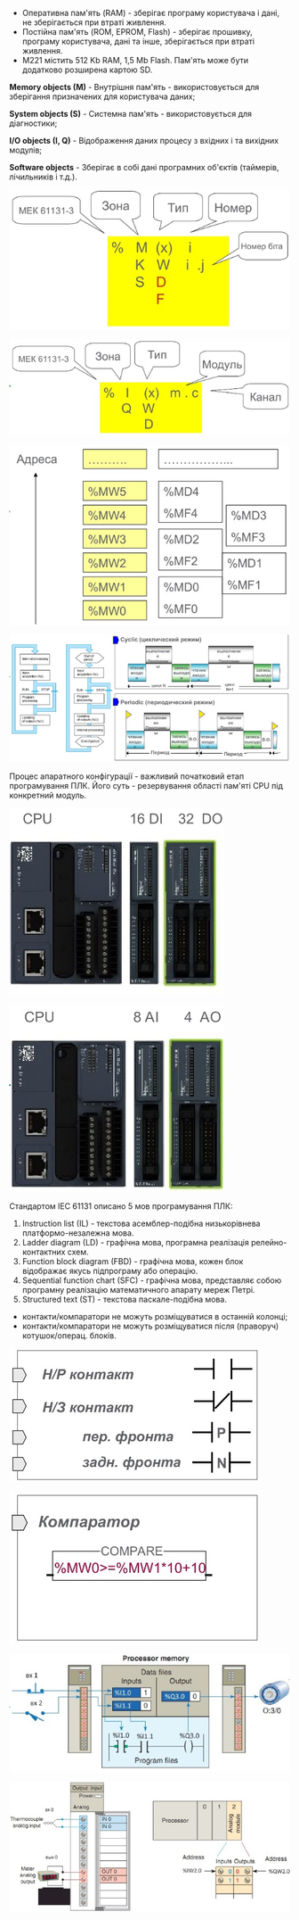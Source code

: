 - Оперативна пам'ять (RAM) - зберігає програму користувача і дані, не зберігається при втраті живлення.
- Постійна пам'ять (ROM, EPROM, Flash) - зберігає прошивку, програму користувача, дані та інше, зберігається при втраті живлення.
- М221 містить 512 Kb RAM, 1,5 Mb Flash. Пам'ять може бути додатково розширена картою SD.



**Memory objects (M)** - Внутрішня пам'ять - використовується для зберігання призначених для користувача даних;

**System objects (S)** - Системна пам'ять - використовується для діагностики;

**I/O objects (I, Q)** - Відображення даних процесу з вхідних і та вихідних модулів;

**Software objects** - Зберігає в собі дані програмних об'єктів (таймерів, лічильників і т.д.).

![](media8/8_04.jpg)

![](media8/8_05.jpg)

![](media8/8_06.jpg)

![](media8/8_07.jpg)



Процес апаратного конфігурації - важливий початковий етап програмування ПЛК. Його суть - резервування області пам'яті CPU під конкретний модуль.

![](media8/8_10.jpg)

![](media8/8_11.jpg)



Стандартом IEC 61131 описано 5 мов програмування ПЛК:

1. Instruction list (IL) - текстова асемблер-подібна низькорівнева платформо-незалежна мова.
2. Ladder diagram (LD) - графічна мова, програмна реалізація релейно-контактних схем.
3. Function block diagram (FBD) - графічна мова, кожен блок відображає якусь підпрограму або операцію.
4. Sequential function chart (SFC) - графічна мова, представляє собою програмну реалізацію математичного апарату мереж Петрі.
5. Structured text (ST) - текстова паскале-подібна мова.



- контакти/компаратори не можуть розміщуватися в останній колонці;
- контакти/компаратори не можуть розміщуватися після (праворуч) котушок/операц. блоків.

![](media8/8_13_1.jpg)

![](media8/8_13_2.jpg)

![](media8/8_14.jpg)

![](media8/8_15.jpg)